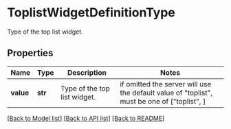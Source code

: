 # ToplistWidgetDefinitionType

Type of the top list widget.
## Properties
Name | Type | Description | Notes
------------ | ------------- | ------------- | -------------
**value** | **str** | Type of the top list widget. |  if omitted the server will use the default value of "toplist",  must be one of ["toplist", ]

[[Back to Model list]](README.md#documentation-for-models) [[Back to API list]](README.md#documentation-for-api-endpoints) [[Back to README]](README.md)


